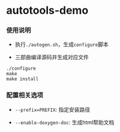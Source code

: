 # autotools-demo


### 使用说明

* 执行`./autogen.sh`，生成`configure`脚本

* 三部曲编译源码并生成对应文件

```
./configure
make
make install
```

### 配置相关选项

* `--prefix=PREFIX`: 指定安装路径

* `--enable-doxygen-doc`: 生成html帮助文档


